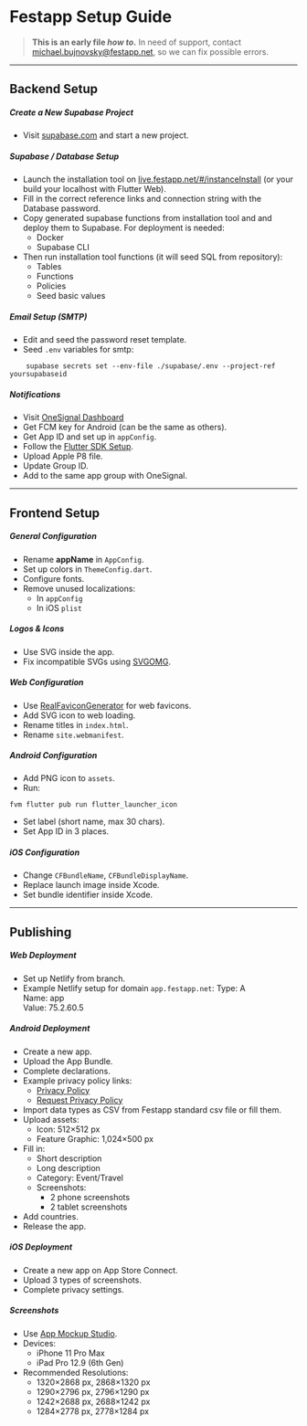 # Festapp Setup Guide

> **This is an early file _how to_.** In need of support, contact [michael.bujnovsky@festapp.net](mailto:michael.bujnovsky@festapp.net), so we can fix possible errors.

---

## Backend Setup

##### Create a New Supabase Project
- Visit [supabase.com](https://supabase.com) and start a new project.

##### Supabase / Database Setup
- Launch the installation tool on [live.festapp.net/#/instanceInstall](https://live.festapp.net/#/instanceInstall) (or your build your localhost with Flutter Web).
- Fill in the correct reference links and connection string with the Database password.
- Copy generated supabase functions from installation tool and and deploy them to Supabase. For deployment is needed:
    - Docker
    - Supabase CLI
- Then run installation tool functions (it will seed SQL from repository):
    - Tables
    - Functions
    - Policies
    - Seed basic values
 
##### Email Setup (SMTP)
- Edit and seed the password reset template.
- Seed `.env` variables for smtp:
```
    supabase secrets set --env-file ./supabase/.env --project-ref yoursupabaseid
```

##### Notifications
- Visit [OneSignal Dashboard](https://dashboard.onesignal.com/)
- Get FCM key for Android (can be the same as others).
- Get App ID and set up in `appConfig`.
- Follow the [Flutter SDK Setup](https://documentation.onesignal.com/docs/flutter-sdk-setup).
- Upload Apple P8 file.
- Update Group ID.
- Add to the same app group with OneSignal.

---

## Frontend Setup

##### General Configuration
- Rename **appName** in `AppConfig`.
- Set up colors in `ThemeConfig.dart`.
- Configure fonts.
- Remove unused localizations:
    - In `appConfig`
    - In iOS `plist`

##### Logos & Icons
- Use SVG inside the app.
- Fix incompatible SVGs using [SVGOMG](https://svgomg.net/).

##### Web Configuration
- Use [RealFaviconGenerator](https://realfavicongenerator.net/) for web favicons.
- Add SVG icon to web loading.
- Rename titles in `index.html`.
- Rename `site.webmanifest`.

##### Android Configuration
- Add PNG icon to `assets`.
- Run:
```
fvm flutter pub run flutter_launcher_icon
```
- Set label (short name, max 30 chars).
- Set App ID in 3 places.

##### iOS Configuration
- Change `CFBundleName`, `CFBundleDisplayName`.
- Replace launch image inside Xcode.
- Set bundle identifier inside Xcode.

---

## Publishing

##### Web Deployment
- Set up Netlify from branch.
- Example Netlify setup for domain `app.festapp.net`:
  Type: A  
  Name: app  
  Value: 75.2.60.5

##### Android Deployment
- Create a new app.
- Upload the App Bundle.
- Complete declarations.
- Example privacy policy links:
    - [Privacy Policy](https://raw.githack.com/vkh-cr/festapp/prod/festapp/PrivacyPolicy.html)
    - [Request Privacy Policy](https://raw.githack.com/vkh-cr/festapp/prod/festapp/PrivacyPolicy.html#request)
- Import data types as CSV from Festapp standard csv file or fill them.
- Upload assets:
    - Icon: 512×512 px
    - Feature Graphic: 1,024×500 px
- Fill in:
    - Short description
    - Long description
    - Category: Event/Travel
    - Screenshots:
        - 2 phone screenshots
        - 2 tablet screenshots
- Add countries.
- Release the app.

##### iOS Deployment
- Create a new app on App Store Connect.
- Upload 3 types of screenshots.
- Complete privacy settings.

##### Screenshots
- Use [App Mockup Studio](https://studio.app-mockup.com/).
- Devices:
    - iPhone 11 Pro Max
    - iPad Pro 12.9 (6th Gen)
- Recommended Resolutions:
    - 1320×2868 px, 2868×1320 px
    - 1290×2796 px, 2796×1290 px
    - 1242×2688 px, 2688×1242 px
    - 1284×2778 px, 2778×1284 px
~~~~markdown
